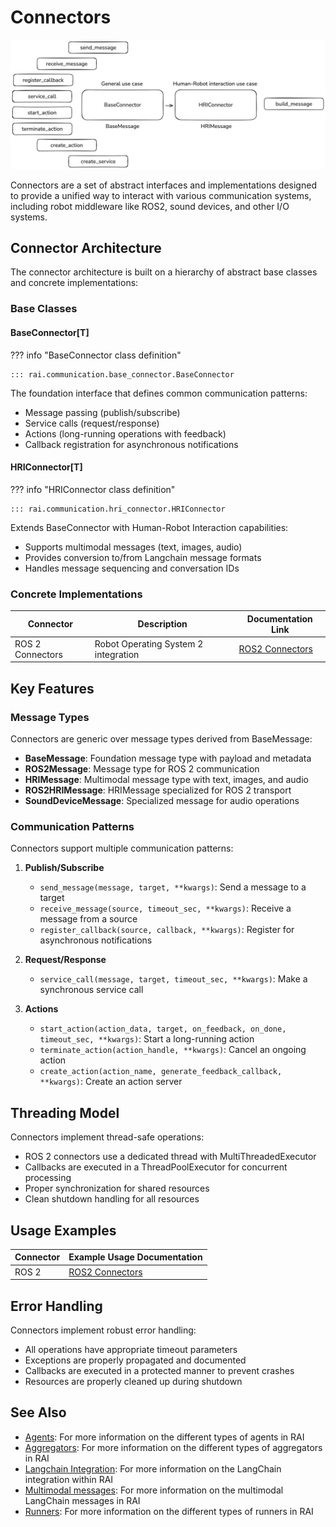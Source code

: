 # Connectors

![connectors](../../imgs/connectors.png)

Connectors are a set of abstract interfaces and implementations designed to provide a unified way to
interact with various communication systems, including robot middleware like ROS2, sound devices,
and other I/O systems.

## Connector Architecture

The connector architecture is built on a hierarchy of abstract base classes and concrete
implementations:

### Base Classes

#### BaseConnector[T]

??? info "BaseConnector class definition"

    ::: rai.communication.base_connector.BaseConnector

The foundation interface that defines common communication patterns:

-   Message passing (publish/subscribe)
-   Service calls (request/response)
-   Actions (long-running operations with feedback)
-   Callback registration for asynchronous notifications

#### HRIConnector[T]

??? info "HRIConnector class definition"

    ::: rai.communication.hri_connector.HRIConnector

Extends BaseConnector with Human-Robot Interaction capabilities:

-   Supports multimodal messages (text, images, audio)
-   Provides conversion to/from Langchain message formats
-   Handles message sequencing and conversation IDs

### Concrete Implementations

| Connector        | Description                          | Documentation Link                       |
| ---------------- | ------------------------------------ | ---------------------------------------- |
| ROS 2 Connectors | Robot Operating System 2 integration | [ROS2 Connectors](./ROS_2_Connectors.md) |

## Key Features

### Message Types

Connectors are generic over message types derived from BaseMessage:

-   **BaseMessage**: Foundation message type with payload and metadata
-   **ROS2Message**: Message type for ROS 2 communication
-   **HRIMessage**: Multimodal message type with text, images, and audio
-   **ROS2HRIMessage**: HRIMessage specialized for ROS 2 transport
-   **SoundDeviceMessage**: Specialized message for audio operations

### Communication Patterns

Connectors support multiple communication patterns:

1.  **Publish/Subscribe**

    -   `send_message(message, target, **kwargs)`: Send a message to a target
    -   `receive_message(source, timeout_sec, **kwargs)`: Receive a message from a source
    -   `register_callback(source, callback, **kwargs)`: Register for asynchronous notifications

2.  **Request/Response**

    -   `service_call(message, target, timeout_sec, **kwargs)`: Make a synchronous service call

3.  **Actions**

    -   `start_action(action_data, target, on_feedback, on_done, timeout_sec, **kwargs)`: Start a
        long-running action
    -   `terminate_action(action_handle, **kwargs)`: Cancel an ongoing action
    -   `create_action(action_name, generate_feedback_callback, **kwargs)`: Create an action server

## Threading Model

Connectors implement thread-safe operations:

-   ROS 2 connectors use a dedicated thread with MultiThreadedExecutor
-   Callbacks are executed in a ThreadPoolExecutor for concurrent processing
-   Proper synchronization for shared resources
-   Clean shutdown handling for all resources

## Usage Examples

| Connector | Example Usage Documentation                            |
| --------- | ------------------------------------------------------ |
| ROS 2     | [ROS2 Connectors](./ROS_2_Connectors.md#example-usage) |

## Error Handling

Connectors implement robust error handling:

-   All operations have appropriate timeout parameters
-   Exceptions are properly propagated and documented
-   Callbacks are executed in a protected manner to prevent crashes
-   Resources are properly cleaned up during shutdown

## See Also

-   [Agents](../agents/overview.md): For more information on the different types of agents in RAI
-   [Aggregators](../aggregators/overview.md): For more information on the different types of aggregators in RAI
-   [Langchain Integration](../langchain_integration/overview.md): For more information on the LangChain integration within RAI
-   [Multimodal messages](../langchain_integration/multimodal_messages.md): For more information on the multimodal LangChain messages in RAI
-   [Runners](../runners/overview.md): For more information on the different types of runners in RAI
